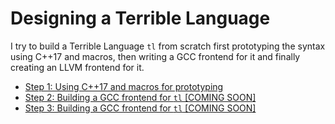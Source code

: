 # Designing a Terrible Language

I try to build a Terrible Language `tl` from scratch first prototyping the syntax using C++17 and macros, then writing a GCC frontend for it and finally creating an LLVM frontend for it.

- [Step 1: Using C++17 and macros for prototyping](https://github.com/mnafees/tl/tree/master/c++17-macros)
- [Step 2: Building a GCC frontend for `tl` [COMING SOON]](https://github.com/mnafees/tl/tree/master/gcc-frontend)
- [Step 3: Building a GCC frontend for `tl` [COMING SOON]](https://github.com/mnafees/tl/tree/master/llvm-frontend)
